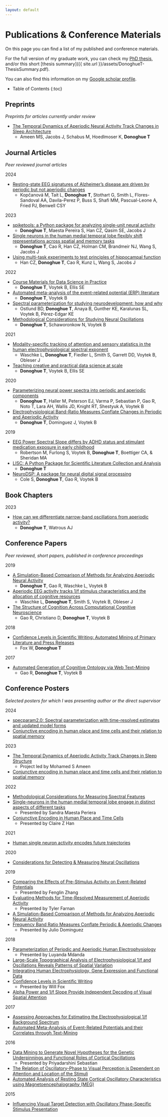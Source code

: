 ```yaml
---
layout: default
---
```


# Publications & Conference Materials

On this page you can find a list of my published and conference materials.

For the full version of my graduate work, you can check my
[PhD thesis](https://escholarship.org/uc/item/8v92g8h6), and/or this short
[thesis summary]({{ site.url }}/assets/DonoghueT-ThesisSummary.pdf).

You can also find this information on my
[Google scholar profile](https://scholar.google.com/citations?user=pxZ6AdsAAAAJ&hl=en).

* Table of Contents
{:toc}

## Preprints

*Preprints for articles currently under review*

- [The Temporal Dynamics of Aperiodic Neural Activity Track Changes in Sleep Architecture](https://doi.org/10.1101/2024.01.25.577204)
    - Ameen MS, Jacobs J, Schabus M, Hoedlmoser K, **Donoghue T**

## Journal Articles

*Peer reviewed journal articles*

2024

- [Resting-state EEG signatures of Alzheimer’s disease are driven by periodic but not aperiodic changes](https://doi.org/10.1016/j.nbd.2023.106380)
    - Kopčanová M, Tait L, **Donoghue T**, Stothart G, Smith L, Flores-Sandoval AA, Davila-Perez P, Buss S, Shafi MM, Pascual-Leone A, Fried PJ, Benwell CSY

2023

- [spiketools: a Python package for analyzing single-unit neural activity](https://doi.org/10.21105/joss.05268)
    - **Donoghue T**, Maesta Pereira S, Han CZ, Qasim SE, Jacobs J
- [Single neurons in the human medial temporal lobe flexibly shift representations across spatial and memory tasks](https://doi.org/10.1002/hipo.23539)
    - **Donoghue T**, Cao R, Han CZ, Holman CM, Brandmeir NJ, Wang S, Jacobs J
- [Using multi-task experiments to test principles of hippocampal function](https://doi.org/10.1002/hipo.23540)
    - Han CZ, **Donoghue T**, Cao R, Kunz L, Wang S, Jacobs J

2022
- [Course Materials for Data Science in Practice](https://doi.org/10.21105/jose.00121)
    - **Donoghue T**, Voytek B, Ellis SE
- [Automated meta-analysis of the event-related potential (ERP) literature](https://doi.org/10.1038/s41598-022-05939-9)
    - **Donoghue T**, Voytek B
- [Spectral parameterization for studying neurodevelopment: how and why](https://doi.org/10.1016/j.dcn.2022.101073)
    - Ostlund BD, **Donoghue T**, Anaya B, Gunther KE, Karalunas SL, Voytek B, Pérez-Edgar KE
- [Methodological Considerations for Studying Neural Oscillations](https://doi.org/10.1111/ejn.15361)
    - **Donoghue T**, Schaworonkow N, Voytek B

2021
- [Modality-specific tracking of attention and sensory statistics in the human electrophysiological spectral exponent](https://doi.org/10.7554/eLife.70068)
    - Waschke L, **Donoghue T**, Fiedler L, Smith S, Garrett DD, Voytek B, Obleser J
- [Teaching creative and practical data science at scale](https://doi.org/10.1080/10691898.2020.1860725)
    - **Donoghue T**, Voytek B, Ellis SE

2020
- [Parameterizing neural power spectra into periodic and aperiodic components](https://doi.org/10.1038/s41593-020-00744-x)
    - **Donoghue T**, Haller M, Peterson EJ, Varma P, Sebastian P, Gao R, Noto T, Lara AH, Wallis JD, Knight RT, Shestyuk A, Voytek B
- [Electrophysiological Band-Ratio Measures Conflate Changes in Periodic and Aperiodic Activity](https://doi.org/10.1101/2020.01.11.900977)
    - **Donoghue T**, Dominguez J, Voytek B

2019
- [EEG Power Spectral Slope differs by ADHD status and stimulant medication exposure in early childhood](https://doi.org/10.1152/jn.00388.2019)
    - Robertson M, Furlong S, Voytek B, **Donoghue T**, Boettiger CA, & Sheridan MA
- [LISC: A Python Package for Scientific Literature Collection and Analysis](https://joss.theoj.org/papers/10.21105/joss.01674)
    - **Donoghue T**
- [NeuroDSP: A package for neural digital signal processing](https://joss.theoj.org/papers/10.21105/joss.01272)
    - Cole S, **Donoghue T**, Gao R, Voytek B

## Book Chapters

2023

- [How can we differentiate narrow-band oscillations from aperiodic activity?](https://doi.org/10.1007/978-3-031-20910-9_22)
    - **Donoghue T**, Watrous AJ

## Conference Papers

*Peer reviewed, short papers, published in conference proceedings*

2019
- [A Simulation-Based Comparison of Methods for Analyzing Aperiodic Neural Activity](https://ccneuro.org/2019/proceedings/0000783.pdf)
    - **Donoghue T**, Gao R, Waschke L, Voytek B
- [Aperiodic EEG activity tracks 1/f stimulus characteristics and the allocation of cognitive resources](https://ccneuro.org/2019/proceedings/0000936.pdf)
    - Waschke L, **Donoghue T**, Smith S, Voytek B, Obleser J
- [The Structure of Cognition Across Computational Cognitive Neuroscience](https://ccneuro.org/2019/proceedings/0001130.pdf)
    - Gao R, Christiano D, **Donoghue T**, Voytek B

2018
- [Confidence Levels in Scientific Writing: Automated Mining of Primary Literature and Press Releases](http://mindmodeling.org/cogsci2018/papers/0323/0323.pdf)
    - Fox W, **Donoghue T**

2017
- [Automated Generation of Cognitive Ontology via Web Text-Mining](https://mindmodeling.org/cogsci2017/papers/0395/paper0395.pdf)
    - Gao R, **Donoghue T**, Voytek B

## Conference Posters

*Selected posters for which I was presenting author or the direct supervisor*

2024
- [specparam2.0: Spectral parameterization with time-resolved estimates and updated model forms](https://www.dropbox.com/scl/fi/55gmztx2dppfqjffn90wp/DonoghueEtal-FENS-specparam2.pdf?rlkey=37ad5dpibcjem4ruv02d8oo6k&st=hbzwisyv&dl=0)
- [Conjunctive encoding in human place and time cells and their relation to spatial memory](https://www.dropbox.com/scl/fi/a1ov49ox615i35rxs95vb/DonoghueEtal-T3-iNav.pdf?rlkey=yqu3l5hfxnr244y20d8zlvbd1&st=ki6vmube&dl=0)

2023
- [The Temporal Dynamics of Aperiodic Activity Track Changes in Sleep Structure](https://www.dropbox.com/scl/fi/npzbja4ioseqevesit95i/AmeenEtAl-SleepPoster.pdf?rlkey=29d17una2jjlqucgj98eet1z7&dl=0)
    - Project led by Mohamed S Ameen
- [Conjunctive encoding in human place and time cells and their relation to spatial memory](https://www.dropbox.com/scl/fi/md7g7wq2d799k1bedx2as/DonoghueEtAl-T3Poster.pdf?rlkey=2jnxzj0qnsldp5o9sqby1600y&dl=0)

2022
- [Methodological Considerations for Measuring Spectral Features](https://www.dropbox.com/s/17h9ns8pw1kyw3c/DonoghueT-AESposter.pdf?dl=0)
- [Single-neurons in the human medial temporal lobe engage in distinct aspects of different tasks](https://www.dropbox.com/s/pw51hah6oiotqpg/DonoghueEtaL-2022_SfN%26HSN-TH.pdf?dl=0)
    - Presented by Sandra Maesta Periera
- [Conjunctive Encoding in Human Place and Time Cells](https://www.dropbox.com/s/s2qj98swu0yivxw/MaestaPereiraEtal-2022_SfN%26HSN_T3.pdf?dl=0)
    - Presented by Claire Z Han

2021
- [Human single neuron activity encodes future trajectories](https://www.dropbox.com/s/guga5zcviv01fj5/DonoghueT-SfN2021-Presentation.pdf?dl=0)

2020
- [Considerations for Detecting & Measuring Neural Oscillations](https://www.dropbox.com/s/jz9fpdk4v8am18h/Donoghue%26Voytek-ConsiderationsMeasuringNeuralOscillations.pdf?dl=0)

2019
- [Comparing the Effects of Pre-Stimulus Activity on Event-Related Potentials](https://www.dropbox.com/s/e4k5hxevv1gsmql/Zhang-SfN-Poster.pdf?dl=0)
    - Presented by Fenglin Zhang
- [Evaluating Methods for Time-Resolved Measurement of Aperiodic Activity](https://www.dropbox.com/s/znwhq3rd6uvfn1q/SfN2019-Farnan-AperiodicInTime.pdf?dl=0)
    - Presented by Tyler Farnan
- [A Simulation-Based Comparison of Methods for Analyzing Aperiodic Neural Activity](https://www.dropbox.com/s/9qrxrswf4x6w4iq/DonoghueEtal-CCN2019.pdf?dl=0)
- [Frequency Band Ratio Measures Conflate Periodic & Aperiodic Changes](https://www.dropbox.com/s/4lghj9218s4hgix/DomiguezEtal_BandRatiosPoster.pdf?dl=0)
    - Presented by Julio Dominguez

2018
- [Parameterization of Periodic and Aperiodic Human Electrophysiology](https://www.dropbox.com/s/alwwb6ahb1wjank/MdandaEtal-SfN2018.pdf?dl=0)
    - Presented by Luyanda Mdanda
- [Large-Scale Topographical Analysis of Electrophysiological 1/f and Oscillations Reveals Patterns of Spatial Variation](https://www.dropbox.com/s/k5koyibwuaclx5k/DonoghueEtal-Biomag2018.pdf?dl=0)
- [Integrating Human Electrophysiology, Gene Expression and Functional Data](https://www.dropbox.com/s/al0bggj4mgqffat/DonoghueEtal-Neuroinformatics2018.pdf?dl=0)
- [Confidence Levels in Scientific Writing](https://www.dropbox.com/s/i41jllv5ojf9qno/Fox%26Donoghue_ConfidenceScanner_CogSciPoster.pdf?dl=0)
    - Presented by Will Fox
- [Alpha Power and 1/f Slope Provide Independent Decoding of Visual Spatial Attention](https://www.dropbox.com/s/72y86jege2lx0sf/Donoghue&Voytek_CNS2018_EEGDecoding.pdf?dl=0)

2017
- [Assessing Approaches for Estimating the Electrophysiological 1/f Background Spectrum](https://www.dropbox.com/s/d5zxqdw55my79dx/DonoghueT_SfN2017.pdf?dl=0)
- [Automated Meta-Analysis of Event-Related Potentials and their Correlates through Text-Mining](https://www.dropbox.com/s/sgnz7ecd3qp6tb7/TDonoghue_ERPSCANR_CNS2017.pdf?dl=0)

2016
- [Data Mining to Generate Novel Hypotheses for the Genetic Underpinnings and Functional Roles of Cortical Oscillations](https://www.dropbox.com/s/4sqn0pudpqycu4r/SebastianDonoghueEtal_MEGmapping_SfN2016.pdf?dl=0)
    - Presented by Priyadarshini Sebastian
- [The Relation of Oscillatory-Phase to Visual Perception is Dependent on Attention and Location of the Stimuli](https://www.dropbox.com/s/gvcsj2l2dzw3ler/TDonoghue_PhaseAttention_SfN2016.pdf?dl=0)
- [Automated Analysis of Resting State Cortical Oscillatory Characteristics using Magnetoencephalography (MEG)](https://www.dropbox.com/s/actfrml5efszd4u/TDonoghue_MEGmapping_BIOMAG2016.pdf?dl=0)

2015
- [Influencing Visual Target Detection with Oscillatory Phase-Specific Stimulus Presentation](https://www.dropbox.com/s/1o5whrrrukd5oy3/GougeletDonoghueEtal_RealTimePhasePresentation_SfN2015.pdf?dl=0)
